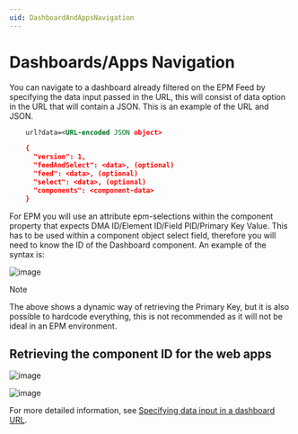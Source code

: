 ```yaml
---
uid: DashboardAndAppsNavigation
---
```


# Dashboards/Apps Navigation

You can navigate to a dashboard already filtered on the EPM Feed by specifying the data input passed in the URL, this will consist of data option in the URL that will contain a JSON. This is an example of the URL and JSON.

  ```xml
      url?data=<URL-encoded JSON object>

      {
        "version": 1,
        "feedAndSelect": <data>, (optional)
        "feed": <data>, (optional)
        "select": <data>, (optional)
        "components": <component-data>
      }
  ```

For EPM you will use an attribute epm-selections within the component property that expects DMA ID/Element ID/Field PID/Primary Key Value. This has to be used within a component object select field, therefore you will need to know the ID of the Dashboard component. An example of the syntax is:

![image](~/user-guide/images/EPM_dashboards_navigation.png)

> [!NOTE]
> The above shows a dynamic way of retrieving the Primary Key, but it is also possible to hardcode everything, this is not recommended as it will not be ideal in an EPM environment.

## Retrieving the component ID for the web apps

![image](~/user-guide/images/EPM_Retrieving_component_ID1.png)

![image](~/user-guide/images/EPM_Retrieving_component_ID2.png)

For more detailed information, see [Specifying data input in a dashboard URL](xref:Specifying_data_input_in_a_dashboard_URL).
